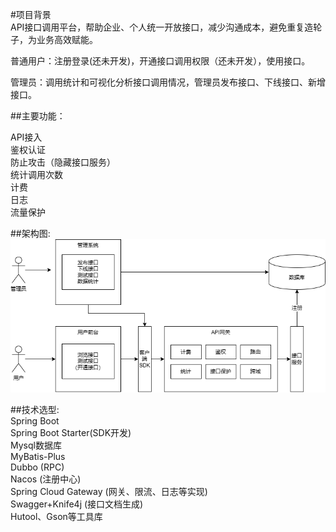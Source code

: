#项目背景  
API接口调用平台，帮助企业、个人统一开放接口，减少沟通成本，避免重复造轮子，为业务高效赋能。  

普通用户：注册登录(还未开发)，开通接口调用权限（还未开发），使用接口。  

管理员：调用统计和可视化分析接口调用情况，管理员发布接口、下线接口、新增接口。  

##主要功能： 

API接入  
鉴权认证  
防止攻击（隐藏接口服务）  
统计调用次数  
计费  
日志  
流量保护  

##架构图:  
![image](.\img\架构图.png)

##技术选型:  
Spring Boot  
Spring Boot Starter(SDK开发)  
Mysql数据库  
MyBatis-Plus  
Dubbo (RPC)  
Nacos (注册中心)  
Spring Cloud Gateway (网关、限流、日志等实现)  
Swagger+Knife4j (接口文档生成)  
Hutool、Gson等工具库  